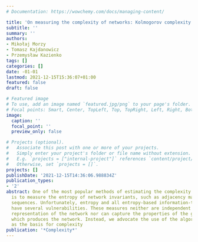 ```yaml
---
# Documentation: https://wowchemy.com/docs/managing-content/

title: 'On measuring the complexity of networks: Kolmogorov complexity versus entropy'
subtitle: ''
summary: ''
authors:
- Mikołaj Morzy
- Tomasz Kajdanowicz
- Przemysław Kazienko
tags: []
categories: []
date: -01-01
lastmod: 2021-12-15T15:36:07+01:00
featured: false
draft: false

# Featured image
# To use, add an image named `featured.jpg/png` to your page's folder.
# Focal points: Smart, Center, TopLeft, Top, TopRight, Left, Right, BottomLeft, Bottom, BottomRight.
image:
  caption: ''
  focal_point: ''
  preview_only: false

# Projects (optional).
#   Associate this post with one or more of your projects.
#   Simply enter your project's folder or file name without extension.
#   E.g. `projects = ["internal-project"]` references `content/project/deep-learning/index.md`.
#   Otherwise, set `projects = []`.
projects: []
publishDate: '2021-12-15T14:36:06.988834Z'
publication_types:
- '2'
abstract: One of the most popular methods of estimating the complexity of networks
  is to measure the entropy of network invariants, such as adjacency matrices or degree
  sequences. Unfortunately, entropy and all entropy-based information-theoretic measures
  have several vulnerabilities. These measures neither are independent of a particular
  representation of the network nor can capture the properties of the generative process,
  which produces the network. Instead, we advocate the use of the algorithmic entropy
  as the basis for complexity
publication: '*Complexity*'
---
```

